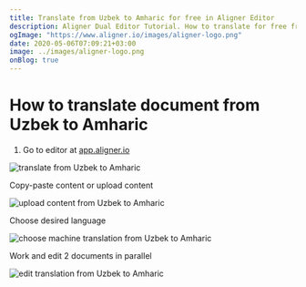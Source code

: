 ```yaml
---
title: Translate from Uzbek to Amharic for free in Aligner Editor
description: Aligner Dual Editor Tutorial. How to translate for free from Uzbek to Amharic. Aligner is multilingual document management platform. 
ogImage: "https://www.aligner.io/images/aligner-logo.png"
date: 2020-05-06T07:09:21+03:00
image: ../images/aligner-logo.png
onBlog: true
---
```


# How to translate document from Uzbek to Amharic

1. Go to editor at [app.aligner.io](https://app.aligner.io "Aligner App web page")

![translate from Uzbek to Amharic](../aligner-blank-editor.png "translate from Uzbek to Amharic")

Copy-paste content or upload content

![upload content from Uzbek to Amharic](../aligner-uploaded-document.png "upload content from Uzbek to Amharic")

Choose desired language

![choose machine translation from Uzbek to Amharic](../aligner-language-dropdown.png "choose machine translation from Uzbek to Amharic")

Work and edit 2 documents in parallel

![edit translation from Uzbek to Amharic](../aligner-double-sitded-editor.png "edit translation from Uzbek to Amharic")

